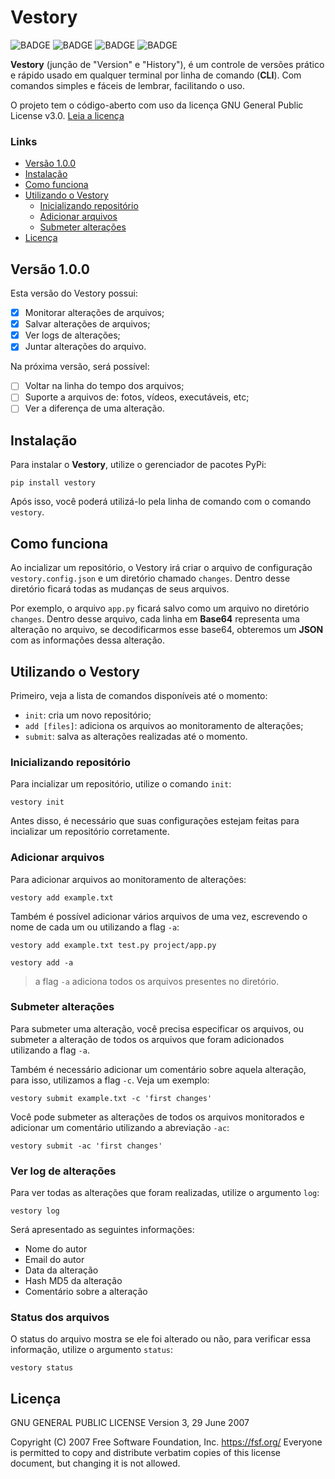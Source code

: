 # Vestory

![BADGE](https://img.shields.io/static/v1?label=status&message=desenvolvimento&color=red&style=flat)
![BADGE](https://img.shields.io/static/v1?label=versão&message=1.0.0&color=purple&style=flat)
![BADGE](https://img.shields.io/static/v1?label=linguagem&message=Python&color=orange&style=flat)
![BADGE](https://img.shields.io/static/v1?label=tipo&message=CLI&color=blue&style=flat)

**Vestory** (junção de "Version" e "History"), é um controle de versões prático e rápido usado em qualquer terminal por linha de comando (**CLI**). Com comandos simples e fáceis de lembrar, facilitando o uso.

O projeto tem o código-aberto com uso da licença GNU General Public License v3.0. [Leia a licença](#Licença)

### Links

- [Versão 1.0.0](#Versão-1.0.0)
- [Instalação](#Instalação)
- [Como funciona](#Como-funciona)
- [Utilizando o Vestory](#Utilizando-o-Vestory)
    - [Inicializando repositório](#Inicializando-repositório)
    - [Adicionar arquivos](#Adicionar-arquivos)
    - [Submeter alterações](#Submeter-alterações)
- [Licença](#Licença)

## Versão 1.0.0

Esta versão do Vestory possui:

- [x] Monitorar alterações de arquivos;
- [x] Salvar alterações de arquivos;
- [x] Ver logs de alterações;
- [x] Juntar alterações do arquivo.

Na próxima versão, será possível:

- [ ] Voltar na linha do tempo dos arquivos;
- [ ] Suporte a arquivos de: fotos, vídeos, executáveis, etc;
- [ ] Ver a diferença de uma alteração.

## Instalação

Para instalar o **Vestory**, utilize o gerenciador de pacotes PyPi:

```
pip install vestory
```

Após isso, você poderá utilizá-lo pela linha de comando com o comando `vestory`.

## Como funciona

Ao incializar um repositório, o Vestory irá criar o arquivo de configuração `vestory.config.json` e um diretório chamado `changes`. Dentro desse diretório ficará todas as mudanças de seus arquivos.

Por exemplo, o arquivo `app.py` ficará salvo como um arquivo no diretório `changes`. Dentro desse arquivo, cada linha em **Base64** representa uma alteração no arquivo, se decodificarmos esse base64, obteremos um **JSON** com as informações dessa alteração.

## Utilizando o Vestory

Primeiro, veja a lista de comandos disponíveis até o momento:

- `init`: cria um novo repositório;
- `add [files]`: adiciona os arquivos ao monitoramento de alterações;
- `submit`: salva as alterações realizadas até o momento.

### Inicializando repositório

Para incializar um repositório, utilize o comando `init`:

```
vestory init
```

Antes disso, é necessário que suas configurações estejam feitas para incializar um repositório
corretamente.

### Adicionar arquivos

Para adicionar arquivos ao monitoramento de alterações:

```
vestory add example.txt
```

Também é possível adicionar vários arquivos de uma vez, escrevendo o nome de cada um ou utilizando a flag `-a`:

```
vestory add example.txt test.py project/app.py
```
```
vestory add -a
```

> a flag `-a` adiciona todos os arquivos presentes no diretório.

### Submeter alterações

Para submeter uma alteração, você precisa especificar os arquivos, ou submeter a alteração de todos os arquivos que foram adicionados utilizando a flag `-a`.

Também é necessário adicionar um comentário sobre aquela alteração, para isso, utilizamos a flag `-c`. Veja um exemplo:

```
vestory submit example.txt -c 'first changes'
```

Você pode submeter as alterações de todos os arquivos monitorados e adicionar um comentário utilizando a abreviação `-ac`:

```
vestory submit -ac 'first changes'
```

### Ver log de alterações

Para ver todas as alterações que foram realizadas, utilize o argumento `log`:

```
vestory log
```

Será apresentado as seguintes informações:

- Nome do autor
- Email do autor
- Data da alteração
- Hash MD5 da alteração
- Comentário sobre a alteração

### Status dos arquivos

O status do arquivo mostra se ele foi alterado ou não, para verificar essa informação, utilize o argumento `status`:

```
vestory status
```

## Licença

GNU GENERAL PUBLIC LICENSE
Version 3, 29 June 2007

Copyright (C) 2007 Free Software Foundation, Inc. <https://fsf.org/>
Everyone is permitted to copy and distribute verbatim copies
of this license document, but changing it is not allowed.
